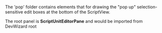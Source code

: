 The 'pop' folder contains elements that for drawing
the "pop up" selection-sensitive edit boxes at the
bottom of the ScriptView.

The root panel is **ScriptUnitEditorPane** and would
be imported from DevWizard root


